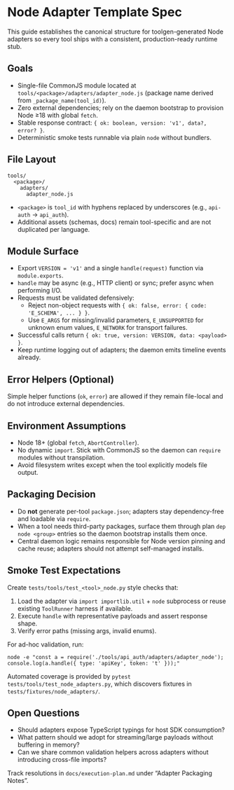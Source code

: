 # Node Adapter Template Spec

This guide establishes the canonical structure for toolgen-generated Node adapters so every tool ships with a consistent, production-ready runtime stub.

## Goals
- Single-file CommonJS module located at `tools/<package>/adapters/adapter_node.js` (package name derived from `_package_name(tool_id)`).
- Zero external dependencies; rely on the daemon bootstrap to provision Node ≥18 with global `fetch`.
- Stable response contract: `{ ok: boolean, version: 'v1', data?, error? }`.
- Deterministic smoke tests runnable via plain `node` without bundlers.

## File Layout
```
tools/
  <package>/
    adapters/
      adapter_node.js
```
- `<package>` is `tool_id` with hyphens replaced by underscores (e.g., `api-auth` → `api_auth`).
- Additional assets (schemas, docs) remain tool-specific and are not duplicated per language.

## Module Surface
- Export `VERSION = 'v1'` and a single `handle(request)` function via `module.exports`.
- `handle` may be async (e.g., HTTP client) or sync; prefer async when performing I/O.
- Requests must be validated defensively:
  - Reject non-object requests with `{ ok: false, error: { code: 'E_SCHEMA', ... } }`.
  - Use `E_ARGS` for missing/invalid parameters, `E_UNSUPPORTED` for unknown enum values, `E_NETWORK` for transport failures.
- Successful calls return `{ ok: true, version: VERSION, data: <payload> }`.
- Keep runtime logging out of adapters; the daemon emits timeline events already.

## Error Helpers (Optional)
Simple helper functions (`ok`, `error`) are allowed if they remain file-local and do not introduce external dependencies.

## Environment Assumptions
- Node 18+ (global `fetch`, `AbortController`).
- No dynamic `import`. Stick with CommonJS so the daemon can `require` modules without transpilation.
- Avoid filesystem writes except when the tool explicitly models file output.

## Packaging Decision
- Do **not** generate per-tool `package.json`; adapters stay dependency-free and loadable via `require`.
- When a tool needs third-party packages, surface them through plan `dep node <group>` entries so the daemon bootstrap installs them once.
- Central daemon logic remains responsible for Node version pinning and cache reuse; adapters should not attempt self-managed installs.

## Smoke Test Expectations
Create `tests/tools/test_<tool>_node.py` style checks that:
1. Load the adapter via `import importlib.util` + `node` subprocess or reuse existing `ToolRunner` harness if available.
2. Execute `handle` with representative payloads and assert response shape.
3. Verify error paths (missing args, invalid enums).

For ad-hoc validation, run:
```
node -e "const a = require('./tools/api_auth/adapters/adapter_node'); console.log(a.handle({ type: 'apiKey', token: 't' }));"
```

Automated coverage is provided by `pytest tests/tools/test_node_adapters.py`, which discovers fixtures in `tests/fixtures/node_adapters/`.

## Open Questions
- Should adapters expose TypeScript typings for host SDK consumption?
- What pattern should we adopt for streaming/large payloads without buffering in memory?
- Can we share common validation helpers across adapters without introducing cross-file imports?

Track resolutions in `docs/execution-plan.md` under “Adapter Packaging Notes”.
